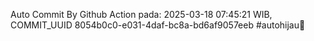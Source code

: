 Auto Commit By Github Action pada: 2025-03-18 07:45:21 WIB, COMMIT_UUID 8054b0c0-e031-4daf-bc8a-bd6af9057eeb #autohijau🗿
